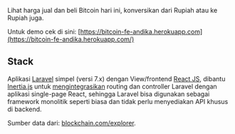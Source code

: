 Lihat harga jual dan beli Bitcoin hari ini, konversikan dari Rupiah atau ke Rupiah juga.

Untuk demo cek di sini: [https://bitcoin-fe-andika.herokuapp.com](https://bitcoin-fe-andika.herokuapp.com/)

## Stack

Aplikasi [Laravel](https://laravel.com) simpel (versi 7.x) dengan View/frontend [React JS](https://reactjs.org/), dibantu [Inertia.js](https://inertiajs.com/) untuk [mengintegrasikan](https://reinink.ca/articles/introducing-inertia-js) routing dan controller Laravel dengan aplikasi single-page React, sehingga Laravel bisa digunakan sebagai framework monolitik seperti biasa dan tidak perlu menyediakan API khusus di backend.

Sumber data dari: [blockchain.com/explorer](https://www.blockchain.com/explorer).
